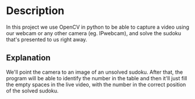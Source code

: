 # Description
In this project we use OpenCV in python to be able to capture a video using our webcam or any other camera (eg. IPwebcam), and solve the sudoku that's presented to us right away.

## Explanation
We'll point the camera to an image of an unsolved sudoku. After that, the program will be able to identify the number in the table and then it'll just fill the empty spaces in the live video, with the number in the correct position of the solved sudoku.
